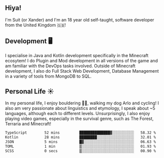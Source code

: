 ## Hiya! 
I'm Suit (or Xander) and I'm an 18 year old self-taught, software developer from the United Kingdom 🇬🇧!

Development 🖥️
---
I specialise in Java and Kotlin development specifically in the Minecraft ecosytem! 
I do Plugin and Mod development in all versions of the game and am familiar with the DevOps tasks involved.
Outside of Minecraft development, I also do Full Stack Web Development, Database Management in a variety of tools from MongoDB to SQL.

Personal Life ☀️
---
In my personal life, I enjoy bouldering 🧗‍♂️, walking my dog Arlo and cycling! I also am very passionate about linguistics and etymology, I speak about ~5 languages, although each to different levels. 
Unsurprisingly, I also enjoy playing video games, especially in the survival genre, such as The Forest, Terraria and Minecraft!
<!--START_SECTION:waka-->

```txt
TypeScript        52 mins         ██████████████▓░░░░░░░░░░   58.32 %
Kotlin            28 mins         ████████░░░░░░░░░░░░░░░░░   32.01 %
JSON              5 mins          █▓░░░░░░░░░░░░░░░░░░░░░░░   06.63 %
TOML              1 min           ▒░░░░░░░░░░░░░░░░░░░░░░░░   01.93 %
SCSS              0 secs          ▒░░░░░░░░░░░░░░░░░░░░░░░░   00.90 %
```

<!--END_SECTION:waka-->
